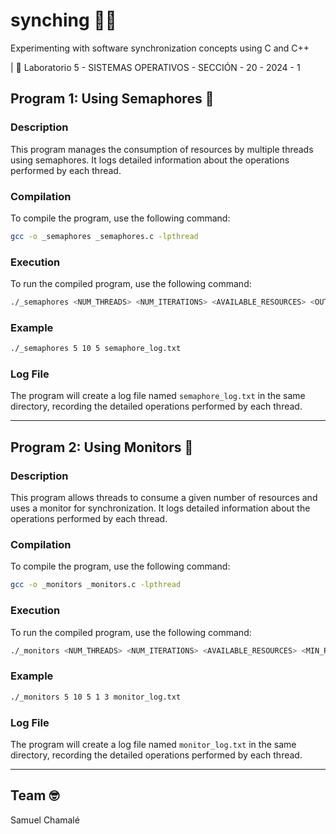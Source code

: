 # synching 🧵🔧
Experimenting with software synchronization concepts using C and C++ 

| 🧪 Laboratorio 5 - SISTEMAS OPERATIVOS - SECCIÓN - 20 - 2024 - 1

## Program 1: Using Semaphores 🚦

### Description
This program manages the consumption of resources by multiple threads using semaphores. It logs detailed information about the operations performed by each thread.

### Compilation
To compile the program, use the following command:
```sh
gcc -o _semaphores _semaphores.c -lpthread
```

### Execution
To run the compiled program, use the following command:
```sh
./_semaphores <NUM_THREADS> <NUM_ITERATIONS> <AVAILABLE_RESOURCES> <OUTPUT_FILE>
```

### Example
```sh
./_semaphores 5 10 5 semaphore_log.txt
```

### Log File
The program will create a log file named `semaphore_log.txt` in the same directory, recording the detailed operations performed by each thread.

---

## Program 2: Using Monitors 📏

### Description
This program allows threads to consume a given number of resources and uses a monitor for synchronization. It logs detailed information about the operations performed by each thread.

### Compilation
To compile the program, use the following command:
```sh
gcc -o _monitors _monitors.c -lpthread
```

### Execution
To run the compiled program, use the following command:
```sh
./_monitors <NUM_THREADS> <NUM_ITERATIONS> <AVAILABLE_RESOURCES> <MIN_RESOURCES> <MAX_RESOURCES> <OUTPUT_FILE>
```

### Example
```sh
./_monitors 5 10 5 1 3 monitor_log.txt
```

### Log File
The program will create a log file named `monitor_log.txt` in the same directory, recording the detailed operations performed by each thread.

---

## Team 🤓

Samuel Chamalé